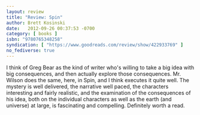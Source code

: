 ```yaml
---
layout: review
title: "Review: Spin"
author: Brett Kosinski
date:   2012-09-26 00:37:53 -0700
category: [ books ]
isbn: "9780765348258"
syndication: [ "https://www.goodreads.com/review/show/422933769" ]
no_fediverse: true
---
```


I think of Greg Bear as the kind of writer who's willing to take a big idea with big consequences, and then actually explore those consequences. Mr. Wilson does the same, here, in Spin, and I think executes it quite well. The mystery is well delivered, the narrative well paced, the characters interesting and fairly realistic, and the examination of the consequences of his idea, both on the individual characters as well as the earth (and universe) at large, is fascinating and compelling. Definitely worth a read.
